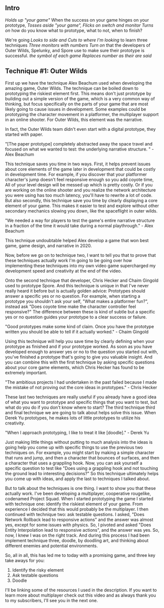 ## Intro
*Holds up "your game"* When the success on your game hinges on your prototype, *Tosses aside 
"your game", Flicks on switch and monitor Turns on* how do you know what to prototype, what to not, when to finish?

We're going *Looks to side and Cuts to where I'm looking* to learn three techniques *Three monitors with numbers Turn on* that the developers of Outer Wilds, Spelunky, and Spore use to make sure their prototype is successful. *the symbol of each game Replaces number as their are said*

## Technique #1: Outer Wilds
First up we have the technique Alex Beachum used when developing the amazing game, Outer Wilds. The technique can be boiled down to prototyping the riskiest element first. This means don't just prototype by building out a simple version of the game, which is a very common way of thinking, but focus specifically on the parts of your game that are most likely going to cause issues in development. Some examples could be prototyping the character movement in a platformer, the multiplayer support in an online shooter. For Outer Wilds, this element was the narrative.

In fact, the Outer Wilds team didn't even start with a digital prototype, they started with paper.

"\[The paper prototype] completely abstracted away the space travel and focused on what we wanted to test: the underlying narrative structure. " - Alex Beachum

This technique saves you time in two ways. First, it helps prevent issues about core elements of the game later in development that could be costly in development time. For example, if you discover that your platformer character's jump doesn't feel responsive enough so you add coyote time, All of your level design will be messed up which is pretty costly. Or if you are working on the online shooter and you realize the network architecture you were using has too much latency, you'll have to rewrite a lot of code. But also secondly, this technique save you time by clearly displaying a core element of your game. This makes it easier to test and explore without other secondary mechanics slowing you down, like the spaceflight in outer wilds.

"We needed a way for players to test the game's entire narrative structure in a fraction of the time it would take during a normal playthrough." - Alex Beachum

This technique undoubtable helped Alex develop a game that won best game, game design, and narrative in 2020. 

Now, before we go on to technique two, I want to tell you that to prove that these techniques actually work I'm going to be going over how implementing these techniques into my own video game supercharged my development speed and creativity at the end of the video.

Onto the second technique that developer, Chris Hecker and Chaim Gingold used to prototype Spore. And this technique is unique in that I've never really heard it before but is actually golden advice: Prototypes should answer a specific yes or no question. For example, when starting a prototype you shouldn't ask your self, "What makes a platformer fun?", instead ask "Does coyote time make the character controller feel responsive?" The difference between these is kind of subtle but a specific yes or no question guides your prototype to a clear success or failure.

"Good prototypes make some kind of claim. Once you have the prototype written you should be able to tell if it actually worked." - Chaim Gingold

Using this technique will help you save time by clearly defining when your prototype as finished and if your prototype worked. As soon as you have developed enough to answer yes or no to the question you started out with, you've finished a prototype that's going to give you valuable insight. And you can combine this with the first technique by asking specific questions about your core game elements, which Chris Hecker has found to be extremely important.

"The ambitious projects I had undertaken in the past failed because I made the mistake of not proving out the core ideas in prototypes." - Chris Hecker

These last two techniques are really useful if you already have a good idea of what you want to prototype and specific things that you want to test, but what do you do if you don't know where to start? The third technique third and final technique we are going to talk about helps solve this issue. When Derek Yu prototypes, he makes lots of little prototypes to utilize his creativity.

"When I approach prototyping, I like to treat it like \[doodle]." - Derek Yu

Just making little things without putting to much analysis into the ideas is going help you come up with specific things to use the previous two techniques on. For example, you might start by making a simple character that runs and jump, and then a character that bounces of surfaces, and then a character that uses a grappling hook. Now, you can ask yourself a specific question to test like "Does using a grappling hook and not touching the ground lead to interesting decisions?" So this technique ultimately helps you come up with ideas, and apply the last to techniques I talked about.

But to talk about the techniques is one thing. I want to show you that these actually work. I've been developing a multiplayer, cooperative rougelike, codenamed Project Squad. When I started prototyping the game I started with technique one: identify the riskiest element of your game. From experience I decided that this would probably be the multiplayer. I then continued with technique two: ask testable questions. I asked, "Does Network Rollback lead to responsive actions" and the answer was almost yes, except for some issues with physics. So, I pivoted and asked "Does Entity Interpolation lead to responsive actions", and the answer was yes. So, now, I knew I was on the right track. And during this process I had been implement technique three, doodle, by doodling art, and thinking about different enemies and potential environments.

So, all in all, this has led me to today with a promising game, and three key take aways for you:
1. Identify the risky element
2. Ask testable questions
3. Doodle

I'll be linking some of the resources I used in the description. If you want to learn more about multiplayer check out this video and as always thank you to my subscribers, I'll see you in the next one.
